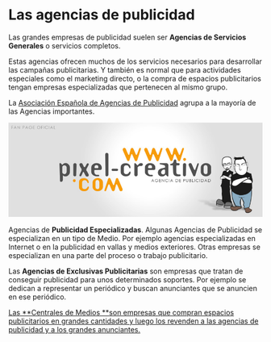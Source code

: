 # Las agencias de publicidad

Las grandes empresas de publicidad suelen ser **Agencias de Servicios Generales** o servicios completos.

Estas agencias ofrecen muchos de los servicios necesarios para desarrollar las campañas publicitarias. Y también es normal que para actividades especiales como el marketing directo, o la compra de espacios publicitarios tengan empresas especializadas que pertenecen al mismo grupo.

La [Asociación Española de Agencias de Publicidad](http://www.aeap.es/) agrupa a la mayoría de las Agencias importantes.


[![Agencias. Licencia Creative Commons 4.0 by](img/Agencia_publicidad.jpg "Agencias")](https://goo.gl/Mfmukl)

Agencias de **Publicidad Especializadas**. Algunas Agencias de Publicidad se especializan en un tipo de Medio. Por ejemplo agencias especializadas en Internet o en la publicidad en vallas y medios exteriores. Otras empresas se especializan en una parte del proceso o trabajo publicitario.

Las **Agencias de Exclusivas Publicitarias** son empresas que tratan de conseguir publicidad para unos determinados soportes. Por ejemplo se dedican a representar un periódico y buscan anunciantes que se anuncien en ese periódico. 

[Las **Centrales de Medios **son empresas que compran espacios publicitarios en grandes cantidades y luego los revenden a las agencias de publicidad y a los grandes anunciantes.](http://www.recoletos.es/novomedia/)